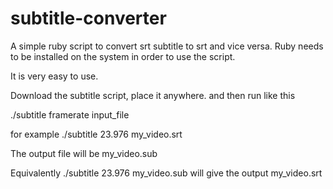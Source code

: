 subtitle-converter
==================

A simple ruby script to convert srt subtitle to srt and vice versa.
Ruby needs to be installed on the system in order to use the script.

It is very easy to use.

Download the subtitle script, place it anywhere.
and then run like this

./subtitle framerate input_file

for example ./subtitle 23.976 my_video.srt

The output file will be my_video.sub

Equivalently ./subtitle 23.976 my_video.sub 
will give the output my_video.srt
